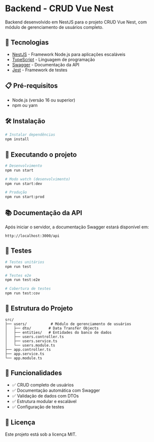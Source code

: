 # Backend - CRUD Vue Nest

Backend desenvolvido em NestJS para o projeto CRUD Vue Nest, com módulo de gerenciamento de usuários completo.

## 🚀 Tecnologias

- [NestJS](https://nestjs.com/) - Framework Node.js para aplicações escaláveis
- [TypeScript](https://www.typescriptlang.org/) - Linguagem de programação
- [Swagger](https://swagger.io/) - Documentação da API
- [Jest](https://jestjs.io/) - Framework de testes

## 📋 Pré-requisitos

- Node.js (versão 16 ou superior)
- npm ou yarn

## 🛠️ Instalação

```bash
# Instalar dependências
npm install
```

## 🚀 Executando o projeto

```bash
# Desenvolvimento
npm run start

# Modo watch (desenvolvimento)
npm run start:dev

# Produção
npm run start:prod
```

## 📚 Documentação da API

Após iniciar o servidor, a documentação Swagger estará disponível em:
```
http://localhost:3000/api
```

## 🧪 Testes

```bash
# Testes unitários
npm run test

# Testes e2e
npm run test:e2e

# Cobertura de testes
npm run test:cov
```

## 📁 Estrutura do Projeto

```
src/
├── users/           # Módulo de gerenciamento de usuários
│   ├── dto/        # Data Transfer Objects
│   ├── entities/   # Entidades do banco de dados
│   ├── users.controller.ts
│   ├── users.service.ts
│   └── users.module.ts
├── app.controller.ts
├── app.service.ts
└── app.module.ts
```

## 🔧 Funcionalidades

- ✅ CRUD completo de usuários
- ✅ Documentação automática com Swagger
- ✅ Validação de dados com DTOs
- ✅ Estrutura modular e escalável
- ✅ Configuração de testes

## 📝 Licença

Este projeto está sob a licença MIT.
